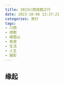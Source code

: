 ```yaml
---
title: 2023川西成都之行
date: 2023-10-06 13:37:21
categories: 旅行
tags:
- 川西
- 成都
- 峨眉山
- 旅游
- 生活
- 人生
- 摄影
---
```


## 缘起


